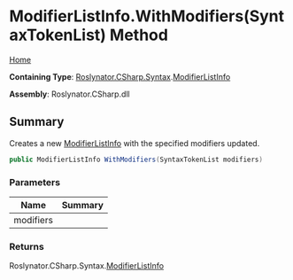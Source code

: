 # ModifierListInfo\.WithModifiers\(SyntaxTokenList\) Method

[Home](../../../../../README.md)

**Containing Type**: [Roslynator.CSharp.Syntax](../../README.md)\.[ModifierListInfo](../README.md)

**Assembly**: Roslynator\.CSharp\.dll

## Summary

Creates a new [ModifierListInfo](../README.md) with the specified modifiers updated\.

```csharp
public ModifierListInfo WithModifiers(SyntaxTokenList modifiers)
```

### Parameters

| Name | Summary |
| ---- | ------- |
| modifiers | |

### Returns

Roslynator\.CSharp\.Syntax\.[ModifierListInfo](../README.md)

